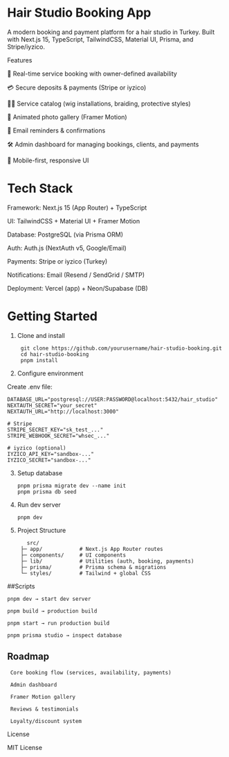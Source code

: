 # Hair Studio Booking App

  A modern booking and payment platform for a hair studio in Turkey. Built with Next.js 15, TypeScript, TailwindCSS, Material UI, Prisma, and Stripe/iyzico.

Features

📅 Real-time service booking with owner-defined availability

💳 Secure deposits & payments (Stripe or iyzico)

👩‍🎨 Service catalog (wig installations, braiding, protective styles)

📸 Animated photo gallery (Framer Motion)

🔔 Email reminders & confirmations

🛠️ Admin dashboard for managing bookings, clients, and payments

📱 Mobile-first, responsive UI

#  Tech Stack

  Framework: Next.js 15 (App Router) + TypeScript
  
  UI: TailwindCSS + Material UI + Framer Motion
  
  Database: PostgreSQL (via Prisma ORM)
  
  Auth: Auth.js (NextAuth v5, Google/Email)
  
  Payments: Stripe or iyzico (Turkey)
  
  Notifications: Email (Resend / SendGrid / SMTP)
  
  Deployment: Vercel (app) + Neon/Supabase (DB)

#  Getting Started
1. Clone and install
   
        git clone https://github.com/yourusername/hair-studio-booking.git
        cd hair-studio-booking
        pnpm install

3. Configure environment

Create .env file:

    DATABASE_URL="postgresql://USER:PASSWORD@localhost:5432/hair_studio"
    NEXTAUTH_SECRET="your_secret"
    NEXTAUTH_URL="http://localhost:3000"
    
    # Stripe
    STRIPE_SECRET_KEY="sk_test_..."
    STRIPE_WEBHOOK_SECRET="whsec_..."
    
    # iyzico (optional)
    IYZICO_API_KEY="sandbox-..."
    IYZICO_SECRET="sandbox-..."

3. Setup database

       pnpm prisma migrate dev --name init
       pnpm prisma db seed

4. Run dev server

       pnpm dev

5.  Project Structure

           src/
         ├─ app/            # Next.js App Router routes
         ├─ components/     # UI components
         ├─ lib/            # Utilities (auth, booking, payments)
         ├─ prisma/         # Prisma schema & migrations
         └─ styles/         # Tailwind + global CSS


##Scripts

    pnpm dev → start dev server
    
    pnpm build → production build
    
    pnpm start → run production build
    
    pnpm prisma studio → inspect database

##  Roadmap

     Core booking flow (services, availability, payments)
    
     Admin dashboard
    
     Framer Motion gallery
    
     Reviews & testimonials
    
     Loyalty/discount system

License

MIT License


